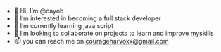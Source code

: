 - 👋 Hi, I’m @cayob
- 👀 I’m interested in becoming a full stack developer
- 🌱 I’m currently learning java script
- 💞️ I’m looking to collaborate on projects to learn and improve myskills
- 📫 you can reach me on courageharvoxx@gmail.com

<!---
cayob/cayob is a ✨ special ✨ repository because its `README.md` (this file) appears on your GitHub profile.
You can click the Preview link to take a look at your changes.
--->
